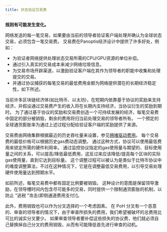 ```yaml
---
title: 状态验证交易费
---
```


**规则有可能发生变化。**

网络发送的每一笔交易，如果要由当前的领导者验证客户端处理并确认为全球状态交易，必须包含一笔交易费。 交易费在Panoptis经济设计中提供了许多好处，例如：

- 为验证者网络提供处理状态交易所需的CPU/GPU资源的单位补偿。
- 通过引入真实的交易成本来减少网络垃圾信息。
- 为交易市场开辟渠道，以激励验证客户端在其作为领导者的职能中收集和处理提交的交易。
- 并通过协议捕获的每笔交易的最低费用金额为网络提供潜在的长期经济稳定性，如下所述。

当前许多区块链经济体(如比特币、以太坊)，在短期内依靠基于协议的奖励来支持经济，并假设通过交易费产生的收入将在长期内支持经济，当协议衍生的奖励到期时。 为了通过基于协议的奖励和交易费创造一个可持续发展的经济，每笔交易费中固定的部分被销毁，剩余的费用将归当前处理交易的领导者所有。 一个预定的全球通货膨胀率为通过上述过程分配给验证客户端的奖励提供了来源。

交易费由网络集群根据最近的历史吞吐量来设置，参见[拥堵驱动费用](../../transaction-fees.md#congestion-driven-fees)。 每个交易费的最低价格可以根据历史gas费动态调整。 通过这种方式，协议可以使用最低费用来锁定所需的硬件利用率。 通过监控协议指定的gas使用量与期望的、目标使用量之间的关系，可以提高/降低最低费用，这反过来应该降低/提高每个区块的实际gas使用量，直到它达到目标量。 这个调整过程可以被认为是类似于比特币协议中的难度调整算法，不过在这种情况下，它是在调整最低交易费用，以引导交易处理硬件使用量达到预期水平。

如前所述，每笔交易费中都有固定比例要被销毁。 这种设计的意图是保留领导激励，在领导槽时间内包含尽可能多的交易，同时提供一个限制通货膨胀的机制，以防止 "逃税 "攻击\(即侧通道费用支付)[1](../ed_references.md)。

此外，费用销毁也可以作为分叉选择的一个考虑因素。 在 PoH 分叉有一个恶意的、审查的领导者的情况下，由于审查所损失的费用，我们希望被破坏的总费用比可比的诚实分叉要少。 如果审查领导者要补偿这些损失的协议费，他们就必须自己替换掉自己分叉的费用销毁，从而有可能降低首先进行审查的动机。
